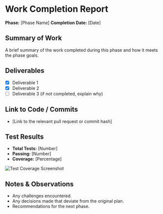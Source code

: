 # Work Completion Report

**Phase:** [Phase Name]
**Completion Date:** [Date]

## Summary of Work
A brief summary of the work completed during this phase and how it meets the phase goals.

## Deliverables
- [x] Deliverable 1
- [x] Deliverable 2
- [ ] Deliverable 3 (if not completed, explain why)

## Link to Code / Commits
- [Link to the relevant pull request or commit hash]

## Test Results
- **Total Tests:** [Number]
- **Passing:** [Number]
- **Coverage:** [Percentage]

![Test Coverage Screenshot](link_to_screenshot.png)

## Notes & Observations
- Any challenges encountered.
- Any decisions made that deviate from the original plan.
- Recommendations for the next phase.
